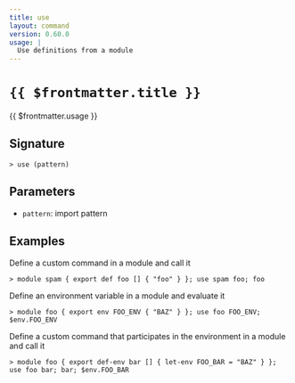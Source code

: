 ```yaml
---
title: use
layout: command
version: 0.60.0
usage: |
  Use definitions from a module
---
```


# `{{ $frontmatter.title }}`

<div style='white-space: pre-wrap;'>{{ $frontmatter.usage }}</div>

## Signature

`> use (pattern)`

## Parameters

- `pattern`: import pattern

## Examples

Define a custom command in a module and call it

```shell
> module spam { export def foo [] { "foo" } }; use spam foo; foo
```

Define an environment variable in a module and evaluate it

```shell
> module foo { export env FOO_ENV { "BAZ" } }; use foo FOO_ENV; $env.FOO_ENV
```

Define a custom command that participates in the environment in a module and call it

```shell
> module foo { export def-env bar [] { let-env FOO_BAR = "BAZ" } }; use foo bar; bar; $env.FOO_BAR
```
